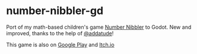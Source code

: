 # number-nibbler-gd
Port of my math-based children's game [Number Nibbler](https://github.com/david1socha/number-nibbler) to Godot. New and improved, thanks to the help of [@addatude](https://github.com/addatude/)!

This game is also on [Google Play](https://play.google.com/store/apps/details?id=com.david1socha.numbernibbler) and [Itch.io](https://david1socha.itch.io/number-nibbler)